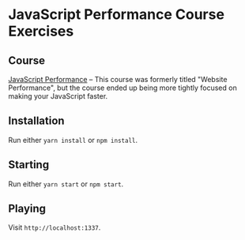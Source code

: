 # JavaScript Performance Course Exercises

## Course

[JavaScript Performance](https://frontendmasters.com/courses/web-performance/) – This course was formerly titled "Website Performance", but the course ended up being more tightly focused on making your JavaScript faster.

## Installation

Run either `yarn install` or `npm install`.

## Starting

Run either `yarn start` or `npm start`.

## Playing

Visit `http://localhost:1337`.
